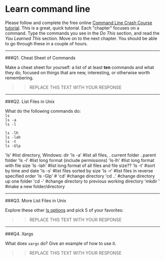 # Learn command line

Please follow and complete the free online [Command Line Crash Course
tutorial](http://cli.learncodethehardway.org/book/). This is a great,
quick tutorial. Each "chapter" focuses on a command. Type the commands
you see in the _Do This_ section, and read the _You Learned This_
section. Move on to the next chapter. You should be able to go through
these in a couple of hours.

---

###Q1.  Cheat Sheet of Commands  

Make a cheat sheet for yourself: a list of at least **ten** commands and what they do, focused on things that are new, interesting, or otherwise worth remembering.

> > REPLACE THIS TEXT WITH YOUR RESPONSE

---

###Q2.  List Files in Unix   

What do the following commands do:  
`ls`  
`ls -a`  
`ls -l`  

`ls -lh`  
`ls -lah`  
`ls -t`  
`ls -Glp`  

'ls' #list directory, Windows: dir 
'ls -a' #list all files, . current folder ..parent folder
'ls -l' #list long format (include permissions)
'ls-lh' #list long format with file size
'ls -lah' #list long format of all files and file size??
'ls -t' #sort by time and date
'ls -s' #list files sorted by size
'ls -r' #list files in reverse specified order
'ls -Glp' #
'cd' #change directory
'cd ..' #change directory up one folder
'cd -' #change directory to previous working directory
'mkdir <foldername>' #make a new folder/directory

---

###Q3.  More List Files in Unix  

Explore these other [ls options](http://www.techonthenet.com/unix/basic/ls.php) and pick 5 of your favorites:

> > REPLACE THIS TEXT WITH YOUR RESPONSE

---

###Q4.  Xargs   

What does `xargs` do? Give an example of how to use it.

> > REPLACE THIS TEXT WITH YOUR RESPONSE

 

